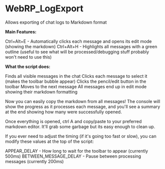 # WebRP_LogExport
Allows exporting of chat logs to Markdown format

**Main Features:**

Ctrl+Alt+E - Automatically clicks each message and opens its edit mode (showing the markdown)
Ctrl+Alt+H - Highlights all messages with a green outline (useful to see what will be processed/debugging stuff probably won't need to use this)

**What the script does:**

Finds all visible messages in the chat
Clicks each message to select it (makes the toolbar bubble appear)
Clicks the pencil/edit button in the toolbar
Moves to the next message
All messages end up in edit mode showing their markdown formatting

Now you can easily copy the markdown from all messages! The console will show the progress as it processes each message, and you'll see a summary at the end showing how many were successfully opened.

Once everything is opened, ctrl A and copy/paste to your preferred markdown editor. It'll grab some garbage but its easy enough to clean up.

If you ever need to adjust the timing (if it's going too fast or slow), you can modify these values at the top of the script:

APPEAR_DELAY - How long to wait for the toolbar to appear (currently 500ms)
BETWEEN_MESSAGE_DELAY - Pause between processing messages (currently 200ms)
